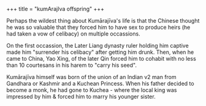 +++
title = "kumArajIva offspring"
+++

Perhaps the wildest thing about Kumārajīva's life is that the Chinese thought he was so valuable that they forced him to have sex to produce heirs (he had taken a vow of celibacy) on multiple occassions.

On the first occassion, the Later Liang dynasty ruler holding him captive made him "surrender his celibacy" after getting him drunk. Then, when he came to China, Yao Xing, of the later Qin forced him to cohabit with no less than 10 courtesans in his harem to "carry his seed".

Kumārajīva himself was born of the union of an Indian v2 man from Gandhara or Kashmir and a Kuchean Princess. When his father decided to become a monk, he had gone to Kuchea - where the local king was impressed by him & forced him to marry his younger sister. 
